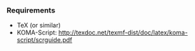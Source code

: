 ### Requirements

* TeX (or similar)
* KOMA-Script: http://texdoc.net/texmf-dist/doc/latex/koma-script/scrguide.pdf
